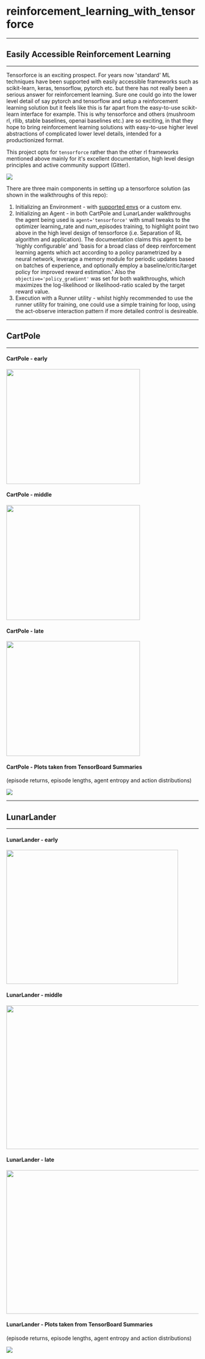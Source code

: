 # reinforcement_learning_with_tensorforce

---
## Easily Accessible Reinforcement Learning
---
Tensorforce is an exciting prospect. For years now 'standard' ML techniques have been supported with easily accessible frameworks such as scikit-learn, keras, tensorflow, pytorch etc. but there has not really been a serious answer for reinforcement learning. Sure one could go into the lower level detail of say pytorch and tensorflow and setup a reinforcement learning solution but it feels like this is far apart from the easy-to-use scikit-learn interface for example. This is why tensorforce and others (mushroom rl, rllib, stable baselines, openai baselines etc.) are so exciting, in that they hope to bring reinforcement learning solutions with easy-to-use higher level abstractions of complicated lower level details, intended for a productionized format.  

This project opts for `tensorforce` rather than the other rl frameworks mentioned above mainly for it's excellent documentation, high level design principles and active community support (Gitter). 

<img src='tensorforce_high_level_design.png' />

There are three main components in setting up a tensorforce solution (as shown in the walkthroughs of this repo):
  1. Initializing an Environment - with [supported envs](https://github.com/tensorforce/tensorforce/tree/master/tensorforce/environments) or a custom env.
  2. Initializing an Agent - in both CartPole and LunarLander walkthroughs the agent being used is `agent='tensorforce'` with small tweaks to the optimizer learning_rate and num_episodes training, to highlight point two above in the high level design of tensorforce (i.e. Separation of RL algorithm and application). The documentation claims this agent to be 'highly configurable' and 'basis for a broad class of deep reinforcement learning agents which act according to a policy parametrized by a neural network, leverage a memory module for periodic updates based on batches of experience, and optionally employ a baseline/critic/target policy for improved reward estimation.'  Also the `objective='policy_gradient'` was set for both walkthroughs, which maximizes the log-likelihood or likelihood-ratio scaled by the target reward value. 
  3. Execution with a Runner utility - whilst highly recommended to use the runner utility for training, one could use a simple training for loop, using the act-observe interaction pattern if more detailed control is desireable. 

---
## CartPole
---

#### CartPole - early

<img src='results/CartPole/CartPole-early.gif' width='350' height='300' />

#### CartPole - middle

<img src='results/CartPole/CartPole-middle.gif' width='350' height='300' />

#### CartPole - late

<img src='results/CartPole/CartPole-late.gif' width='350' height='300' />


#### CartPole - Plots taken from TensorBoard Summaries
(episode returns, episode lengths, agent entropy and action distributions)

<img src='results/CartPole/CartPole-summary_plots.png' /> 

---
## LunarLander
---

#### LunarLander - early

<img src='results/LunarLander/LunarLander-early.gif' width='450' height='350' />

#### LunarLander - middle

<img src='results/LunarLander/LunarLander-middle.gif' width='550' height='375' />

#### LunarLander - late

<img src='results/LunarLander/LunarLander-late.gif' width='550' height='375' />


#### LunarLander - Plots taken from TensorBoard Summaries
(episode returns, episode lengths, agent entropy and action distributions)

<img src='results/LunarLander/LunarLander-summary_plots.png' /> 
